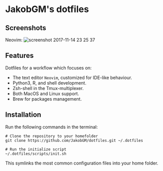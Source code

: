 # JakobGM's dotfiles
## Screenshots
Neovim:
![screenshot 2017-11-14 23 25 37](https://user-images.githubusercontent.com/10655778/32808394-2fed56be-c993-11e7-87b3-ac4aed0ecf7d.png)

## Features

Dotfiles for a workflow which focuses on:

* The text editor `Neovim`, customized for IDE-like behaviour.
* Python3, R, and shell development.
* Zsh-shell in the Tmux-multiplexer.
* Both MacOS and Linux support.
* Brew for packages management.


## Installation
Run the following commands in the terminal:

```{bash}
# Clone the repository to your homefolder
git clone https://github.com/JakobGM/dotfiles.git ~/.dotfiles

# Run the initialize script
~/.dotfiles/scripts/init.sh
```

This symlinks the most common configuration files into your home folder.

